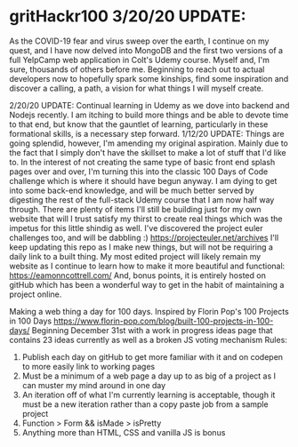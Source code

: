 # gritHackr100 3/20/20 UPDATE:
As the COVID-19 fear and virus sweep over the earth, I continue on my quest, and I have now delved into MongoDB and the first two versions of a full YelpCamp web application in Colt's Udemy course. Myself and, I'm sure, thousands of others before me. Beginning to reach out to actual developers now to hopefully spark some kinships, find some inspiration and discover a calling, a path, a vision for what things I will myself create.

2/20/20 UPDATE:
Continual learning in Udemy as we dove into backend and Nodejs recently. I am itching to build more things and be able to devote time to that end, but know that the gauntlet of learning, particularly in these formational skills, is a necessary step forward. 
1/12/20 UPDATE:
Things are going splendid, however, I'm amending my original aspiration. Mainly due to the fact that I simply don't have the skillset to make a lot of stuff that I'd like to. In the interest of not creating the same type of basic front end splash pages over and over, I'm turning this into the classic 100 Days of Code challenge which is where it should have begun anyway. I am dying to get into some back-end knowledge, and will be much better served by digesting the rest of the full-stack Udemy course that I am now half way through. There are plenty of items I'll still be building just for my own website that will I trust satisfy my thirst to create real things which was the impetus for this little shindig as well.
I've discovered the project euler challenges too, and will be dabbling :) https://projecteuler.net/archives
I'll keep updating this repo as I make new things, but will not be requiring a daily link to a built thing.
My most edited project will likely remain my website as I continue to learn how to make it more beautiful and functional: https://eamonncottrell.com/ And, bonus points, it is entirely hosted on gitHub which has been a wonderful way to get in the habit of maintaining a project online.

Making a web thing a day for 100 days. 
Inspired by Florin Pop's 100 Projects in 100 Days https://www.florin-pop.com/blog/built-100-projects-in-100-days/
Beginning December 31st with a work in progress ideas page that contains 23 ideas currently as well as a broken JS voting mechanism
Rules:
1) Publish each day on gitHub to get more familiar with it and on codepen to more easily link to working pages
2) Must be a minimum of a web page a day up to as big of a project as I can muster my mind around in one day
3) An iteration off of what I'm currently learning is acceptable, though it must be a new iteration rather than a copy paste job from a sample project 
4) Function > Form && isMade > isPretty
5) Anything more than HTML, CSS and vanilla JS is bonus 
